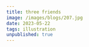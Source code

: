 ```yaml
---
title: three friends
image: /images/blogs/207.jpg
date: 2023-05-22
tags: illustration
unpublished: true
---
```

